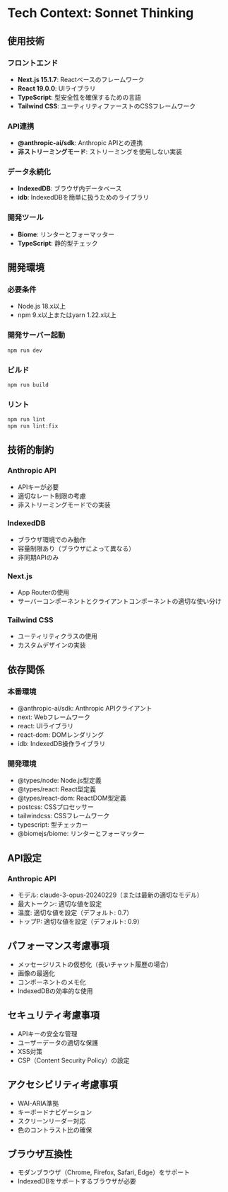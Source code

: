 # Tech Context: Sonnet Thinking

## 使用技術

### フロントエンド
- **Next.js 15.1.7**: Reactベースのフレームワーク
- **React 19.0.0**: UIライブラリ
- **TypeScript**: 型安全性を確保するための言語
- **Tailwind CSS**: ユーティリティファーストのCSSフレームワーク

### API連携
- **@anthropic-ai/sdk**: Anthropic APIとの連携
- **非ストリーミングモード**: ストリーミングを使用しない実装

### データ永続化
- **IndexedDB**: ブラウザ内データベース
- **idb**: IndexedDBを簡単に扱うためのライブラリ

### 開発ツール
- **Biome**: リンターとフォーマッター
- **TypeScript**: 静的型チェック

## 開発環境

### 必要条件
- Node.js 18.x以上
- npm 9.x以上またはyarn 1.22.x以上

### 開発サーバー起動
```bash
npm run dev
```

### ビルド
```bash
npm run build
```

### リント
```bash
npm run lint
npm run lint:fix
```

## 技術的制約

### Anthropic API
- APIキーが必要
- 適切なレート制限の考慮
- 非ストリーミングモードでの実装

### IndexedDB
- ブラウザ環境でのみ動作
- 容量制限あり（ブラウザによって異なる）
- 非同期APIのみ

### Next.js
- App Routerの使用
- サーバーコンポーネントとクライアントコンポーネントの適切な使い分け

### Tailwind CSS
- ユーティリティクラスの使用
- カスタムデザインの実装

## 依存関係

### 本番環境
- @anthropic-ai/sdk: Anthropic APIクライアント
- next: Webフレームワーク
- react: UIライブラリ
- react-dom: DOMレンダリング
- idb: IndexedDB操作ライブラリ

### 開発環境
- @types/node: Node.js型定義
- @types/react: React型定義
- @types/react-dom: ReactDOM型定義
- postcss: CSSプロセッサー
- tailwindcss: CSSフレームワーク
- typescript: 型チェッカー
- @biomejs/biome: リンターとフォーマッター

## API設定

### Anthropic API
- モデル: claude-3-opus-20240229（または最新の適切なモデル）
- 最大トークン: 適切な値を設定
- 温度: 適切な値を設定（デフォルト: 0.7）
- トップP: 適切な値を設定（デフォルト: 0.9）

## パフォーマンス考慮事項
- メッセージリストの仮想化（長いチャット履歴の場合）
- 画像の最適化
- コンポーネントのメモ化
- IndexedDBの効率的な使用

## セキュリティ考慮事項
- APIキーの安全な管理
- ユーザーデータの適切な保護
- XSS対策
- CSP（Content Security Policy）の設定

## アクセシビリティ考慮事項
- WAI-ARIA準拠
- キーボードナビゲーション
- スクリーンリーダー対応
- 色のコントラスト比の確保

## ブラウザ互換性
- モダンブラウザ（Chrome, Firefox, Safari, Edge）をサポート
- IndexedDBをサポートするブラウザが必要

